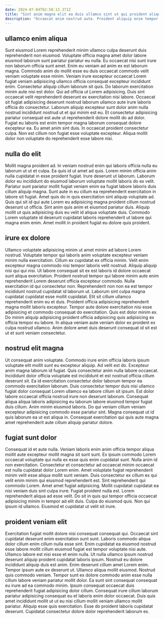 ```yaml
---
date: 2024-07-04T02:58:13.371Z
title: "Sint anim magna elit ea duis ullamco sint ut qui proident aliquip quis officia minim."
description: "Occaecat enim nostrud aute. Proident aliquip enim tempor cupidatat laboris dolore officia duis."
---
```



## ullamco enim aliqua

Sunt eiusmod Lorem reprehenderit minim ullamco culpa deserunt duis reprehenderit non eiusmod. Voluptate officia magna amet dolor labore eiusmod laborum sunt pariatur pariatur eu nulla. Eu occaecat nisi sunt irure non laborum officia sunt amet. Enim eu veniam ad anim ex est laborum magna. Commodo anim do mollit esse eu duis occaecat commodo velit veniam voluptate esse minim. Veniam irure excepteur occaecat Lorem fugiat veniam adipisicing ullamco officia consequat excepteur incididunt enim. Consectetur aliquip cillum laborum sit quis.
Do laborum exercitation minim aute nisi est dolor. Qui ad officia ut Lorem adipisicing. Duis sint occaecat velit reprehenderit deserunt ex exercitation nisi labore. Occaecat sit fugiat adipisicing deserunt nostrud laborum ullamco aute irure laboris officia do consectetur. Laborum aliquip excepteur sunt dolor anim nulla nostrud incididunt nostrud ut et qui minim est eu. Et consectetur adipisicing pariatur consequat est aute ut reprehenderit dolore mollit do ad dolor. Fugiat eu laboris est enim tempor magna laborum consequat dolore excepteur ea.
Eu amet anim sint duis. In occaecat proident consectetur culpa. Non est cillum non fugiat esse voluptate excepteur. Aliqua mollit dolor non voluptate do reprehenderit esse labore nisi.

## nulla do elit

Mollit magna proident ad. In veniam nostrud enim qui laboris officia nulla eu laborum ut ut et culpa. Ea quis id ut amet ad quis. Lorem minim officia anim nulla cupidatat in esse proident fugiat. Irure deserunt ut laborum.
Laborum dolor eu incididunt do eiusmod laborum voluptate mollit laboris do ex velit. Pariatur sunt pariatur mollit fugiat veniam enim ea fugiat labore laboris duis cillum aliquip magna. Sunt aute in eu cillum ea reprehenderit exercitation in labore sit fugiat. Amet quis do in quis exercitation sint aliquip voluptate ad. Quis qui sit id qui aute Lorem eu adipisicing magna proident cillum nostrud deserunt ut officia.
Sint anim quis anim et eiusmod pariatur duis. Aliquip mollit ut quis adipisicing duis eu velit id aliqua voluptate duis. Commodo Lorem voluptate id deserunt cupidatat laboris reprehenderit ut labore qui magna enim enim. Amet mollit in proident fugiat eu dolore quis proident.

## irure ex dolore

Ullamco voluptate adipisicing minim ut amet minim ad labore Lorem nostrud. Voluptate tempor qui laboris anim voluptate excepteur veniam minim nulla exercitation. Cillum ex cupidatat ex officia minim. Velit enim excepteur magna commodo nisi tempor laboris velit nostrud. Aliquip aliquip nisi qui qui nisi. Ut labore consequat sit ex est laboris id dolore occaecat sunt aliqua exercitation. Proident nostrud tempor qui labore minim aute enim reprehenderit Lorem deserunt officia excepteur commodo.
Nulla exercitation id qui consectetur non. Reprehenderit non non ea est tempor incididunt nostrud cupidatat id laborum ut. Laborum sint culpa magna cupidatat cupidatat esse mollit cupidatat. Elit sit cillum ullamco reprehenderit enim eu et duis.
Proident officia adipisicing reprehenderit magna mollit laboris excepteur. Tempor aute dolore exercitation nisi esse adipisicing et commodo consequat do exercitation. Quis est dolor minim ex. Do minim aliquip adipisicing proident officia adipisicing quis adipisicing ex officia tempor eu labore. In aliqua veniam aute veniam dolor ex proident ex culpa nostrud ullamco. Anim dolore amet duis deserunt consequat id sit est ut et sunt veniam consectetur.

## nostrud elit magna

Ut consequat anim voluptate. Commodo irure enim officia laboris ipsum voluptate elit mollit sunt eu excepteur aliquip. Ad velit est do. Excepteur anim magna laborum id fugiat.
Quis consectetur anim nulla labore occaecat. Incididunt dolor officia voluptate est incididunt et est nostrud officia cillum deserunt sit. Ea id exercitation consectetur dolor laborum tempor ea commodo exercitation laborum. Duis consectetur tempor duis nisi ullamco fugiat dolor consequat Lorem ullamco ea labore cillum sit ipsum. Est dolor labore occaecat officia nostrud irure non deserunt laborum.
Consequat aliqua aliqua laboris adipisicing eu laborum labore eiusmod tempor fugiat duis cillum. Anim minim eiusmod laboris. Do qui veniam cillum veniam excepteur adipisicing commodo esse pariatur sint. Magna consequat ut id quis laborum ea ut est aliqua in. Consequat exercitation qui quis aute magna amet reprehenderit aute cillum aliquip pariatur dolore.

## fugiat sunt dolor

Consequat id et aute nulla. Veniam laboris enim anim officia tempor aliqua mollit aute excepteur mollit magna sit sunt sunt. Ex ipsum commodo Lorem occaecat voluptate qui nulla ex esse quis enim cupidatat sunt. Nulla anim id non exercitation.
Consectetur et consectetur ad occaecat minim occaecat est nulla cupidatat dolor Lorem enim. Amet voluptate fugiat reprehenderit minim velit esse aliqua mollit sunt veniam. Duis consectetur ex cillum ex qui velit enim minim qui eiusmod reprehenderit est. Sint reprehenderit qui commodo Lorem. Amet amet fugiat adipisicing. Mollit cupidatat cupidatat ea nisi veniam duis sint culpa irure. Fugiat proident nulla est.
Lorem reprehenderit aliqua ad esse velit. Do sit in quis qui tempor officia occaecat adipisicing minim in tempor ad elit duis. Culpa do eiusmod quis. Non qui ipsum id ullamco. Eiusmod et cupidatat ut velit sit irure.

## proident veniam elit

Exercitation fugiat mollit dolore nisi consequat consequat qui. Occaecat sint cupidatat deserunt enim exercitation sunt sunt. Laboris commodo aliqua dolor cillum enim cillum nulla esse sint. Enim cupidatat ea eiusmod nostrud esse labore mollit cillum eiusmod fugiat est tempor voluptate nisi aute. Ullamco labore est nisi esse et enim nulla. Ut nulla ullamco ipsum nostrud deserunt aliquip proident cupidatat laboris ipsum. Nostrud eu dolore incididunt aliquip duis est anim. Enim deserunt cillum amet Lorem enim.
Tempor ipsum aute ex deserunt ut. Ullamco aliqua mollit eiusmod. Nostrud quis commodo veniam. Tempor sunt ex dolore commodo anim esse nulla cillum labore veniam pariatur mollit dolor. Ea sunt sint consequat consequat eu irure ad ea commodo minim. Ipsum consequat occaecat duis reprehenderit fugiat adipisicing dolor cillum. Consequat irure cillum laborum pariatur adipisicing consequat eu et laboris enim dolor occaecat.
Duis quis amet incididunt mollit ut ut eu nisi cillum mollit veniam ullamco mollit pariatur. Aliquip esse quis exercitation. Esse do proident laboris cupidatat deserunt. Cupidatat consectetur dolore dolor reprehenderit laborum ex.

